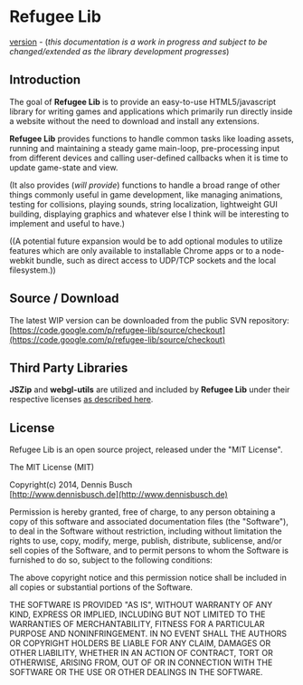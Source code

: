 # Refugee Lib
[version](./rlCore.html#version) - 
(*this documentation is a work in progress and subject to be changed/extended as the library development progresses*)
  
## Introduction
The goal of **Refugee Lib** is to provide an easy-to-use HTML5/javascript library for writing games and applications which primarily run directly inside a website without the need to download and install any extensions.

**Refugee Lib** provides functions to handle common tasks like loading assets, running and maintaining a steady game main-loop, pre-processing input from different devices and calling user-defined callbacks when it is time to update game-state and view.

(It also provides (*will provide*) functions to handle a broad range of other things commonly useful in game development, like managing animations, testing for collisions, playing sounds, string localization, lightweight GUI building, displaying graphics and whatever else I think will be interesting to implement and useful to have.)

((A potential future expansion would be to add optional modules to utilize features which are only available to installable Chrome apps or to a node-webkit bundle, such as direct access to UDP/TCP sockets and the local filesystem.))
  
## Source / Download
The latest WIP version can be downloaded from the public SVN repository:  
[https://code.google.com/p/refugee-lib/source/checkout](https://code.google.com/p/refugee-lib/source/checkout)

## Third Party Libraries
**JSZip** and **webgl-utils** are utilized and included by **Refugee Lib** under their respective licenses [as described here](https://refugee-lib.googlecode.com/svn/trunk/LICENSE.txt).
  
## License
Refugee Lib is an open source project, released under the "MIT License".

The MIT License (MIT)
 
Copyright(c) 2014, Dennis Busch  
[http://www.dennisbusch.de](http://www.dennisbusch.de) 

Permission is hereby granted, free of charge, to any person obtaining a copy
of this software and associated documentation files (the "Software"), to deal
in the Software without restriction, including without limitation the rights
to use, copy, modify, merge, publish, distribute, sublicense, and/or sell
copies of the Software, and to permit persons to whom the Software is
furnished to do so, subject to the following conditions:

The above copyright notice and this permission notice shall be included in
all copies or substantial portions of the Software.

THE SOFTWARE IS PROVIDED "AS IS", WITHOUT WARRANTY OF ANY KIND, EXPRESS OR
IMPLIED, INCLUDING BUT NOT LIMITED TO THE WARRANTIES OF MERCHANTABILITY,
FITNESS FOR A PARTICULAR PURPOSE AND NONINFRINGEMENT. IN NO EVENT SHALL THE
AUTHORS OR COPYRIGHT HOLDERS BE LIABLE FOR ANY CLAIM, DAMAGES OR OTHER
LIABILITY, WHETHER IN AN ACTION OF CONTRACT, TORT OR OTHERWISE, ARISING FROM,
OUT OF OR IN CONNECTION WITH THE SOFTWARE OR THE USE OR OTHER DEALINGS IN
THE SOFTWARE.